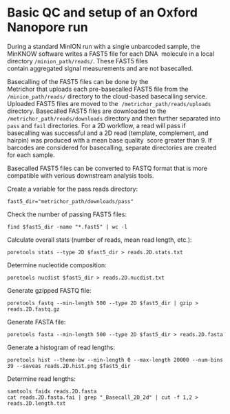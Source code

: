 # Basic QC and setup of an Oxford Nanopore run

During a standard MinION run with a single unbarcoded sample, the MinKNOW software writes a FAST5 file for each DNA 
molecule in a local directory `/minion_path/reads/`. These FAST5 files contain aggregated signal measurements and are 
not basecalled.

Basecalling of the FAST5 files can be done by the Metrichor that uploads each pre-basecalled FAST5 file from the
`/minion_path/reads/` directory to the cloud-based basecalling service. Uploaded FAST5 files are moved to the 
`/metrichor_path/reads/uploads` directory. Basecalled FAST5 files are downloaded to the `/metrichor_path/reads/downloads` 
directory and then further separated into `pass` and `fail` directories. For a 2D workflow, a read will pass if
basecalling was successful and a 2D read (template, complement, and hairpin) was produced with a mean base quality 
score greater than 9. If barcodes are considered for basecalling, separate directories are created for each sample.

Basecalled FAST5 files can be converted to FASTQ format that is more compatible with verious downstream analysis tools.

Create a variable for the pass reads directory:
```
fast5_dir="metrichor_path/downloads/pass"
```

Check the number of passing FAST5 files:
```
find $fast5_dir -name "*.fast5" | wc -l
```

Calculate overall stats (number of reads, mean read length, etc.):
```
poretools stats --type 2D $fast5_dir > reads.2D.stats.txt
```

Determine nucleotide composition:
```
poretools nucdist $fast5_dir > reads.2D.nucdist.txt
```

Generate gzipped FASTQ file:
```
poretools fastq --min-length 500 --type 2D $fast5_dir | gzip > reads.2D.fastq.gz
```

Generate FASTA file:
```
poretools fasta --min-length 500 --type 2D $fast5_dir > reads.2D.fasta
```

Generate a histogram of read lengths:
```
poretools hist --theme-bw --min-length 0 --max-length 20000 --num-bins 39 --saveas reads.2D.hist.png $fast5_dir
```

Determine read lengths:
```
samtools faidx reads.2D.fasta
cat reads.2D.fasta.fai | grep "_Basecall_2D_2d" | cut -f 1,2 > reads.2D.length.txt
```
